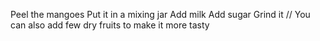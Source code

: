 Peel the mangoes 
Put it in a mixing jar
Add milk
Add sugar
Grind it 
// You can also add few dry fruits to make it more tasty